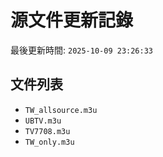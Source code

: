# 源文件更新記錄

最後更新時間: `2025-10-09 23:26:33`

## 文件列表
- `TW_allsource.m3u`
- `UBTV.m3u`
- `TV7708.m3u`
- `TW_only.m3u`
